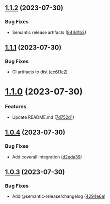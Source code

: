 ## [1.1.2](https://github.com/SylvanasCry/schema-registry-ajv/compare/v1.1.1...v1.1.2) (2023-07-30)


### Bug Fixes

* Semantic release artifacts ([844d1b3](https://github.com/SylvanasCry/schema-registry-ajv/commit/844d1b334e3a1c8e236684cb1073af2169a47269))

## [1.1.1](https://github.com/SylvanasCry/schema-registry-ajv/compare/v1.1.0...v1.1.1) (2023-07-30)


### Bug Fixes

* CI artifacts to dist ([cc6f1e2](https://github.com/SylvanasCry/schema-registry-ajv/commit/cc6f1e2ed8da6bff852fad13963e001b8ec73ecd))

# [1.1.0](https://github.com/SylvanasCry/schema-registry-ajv/compare/v1.0.4...v1.1.0) (2023-07-30)


### Features

* Update README.md ([7d752d1](https://github.com/SylvanasCry/schema-registry-ajv/commit/7d752d1be6dc65d69f08be32cad016fe042b21dd))

## [1.0.4](https://github.com/SylvanasCry/schema-registry-ajv/compare/v1.0.3...v1.0.4) (2023-07-30)


### Bug Fixes

* Add coverall integration ([d2eda39](https://github.com/SylvanasCry/schema-registry-ajv/commit/d2eda39bc1a7857cc6b753d75a4918324c6050c9))

## [1.0.3](https://github.com/SylvanasCry/schema-registry-ajv/compare/v1.0.2...v1.0.3) (2023-07-30)


### Bug Fixes

* Add @semantic-release/changelog ([4294e6e](https://github.com/SylvanasCry/schema-registry-ajv/commit/4294e6ed5a1a10bd391d753402feae45649e6fb0))
